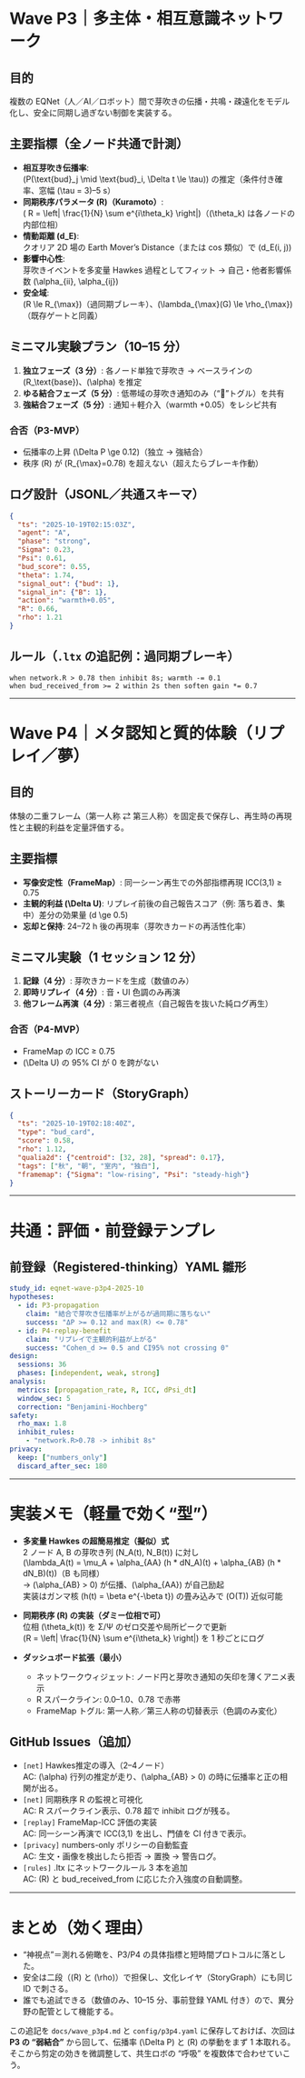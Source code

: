 # Wave P3｜多主体・相互意識ネットワーク

## 目的
複数の EQNet（人／AI／ロボット）間で芽吹きの伝播・共鳴・疎遠化をモデル化し、安全に同期し過ぎない制御を実装する。

## 主要指標（全ノード共通で計測）
- **相互芽吹き伝播率**:  
  \(P(\text{bud}_j \mid \text{bud}_i, \Delta t \le \tau)\) の推定（条件付き確率、窓幅 \(\tau = 3\)–5 s）
- **同期秩序パラメータ \(R\)（Kuramoto）**:  
  \( R = \left| \frac{1}{N} \sum e^{i\theta_k} \right|\)（\(\theta_k\) は各ノードの内部位相）
- **情動距離 \(d_E\)**:  
  クオリア 2D 場の Earth Mover’s Distance（または cos 類似）で \(d_E(i, j)\)
- **影響中心性**:  
  芽吹きイベントを多変量 Hawkes 過程としてフィット → 自己・他者影響係数 \(\alpha_{ii}, \alpha_{ij}\)
- **安全域**:  
  \(R \le R_{\max}\)（過同期ブレーキ）、\(\lambda_{\max}(G) \le \rho_{\max}\)（既存ゲートと同義）

## ミニマル実験プラン（10–15 分）
1. **独立フェーズ（3 分）**: 各ノード単独で芽吹き → ベースラインの \(R_\text{base}\)、\(\alpha\) を推定  
2. **ゆる結合フェーズ（5 分）**: 低帯域の芽吹き通知のみ（“🌱”トグル）を共有  
3. **強結合フェーズ（5 分）**: 通知＋軽介入（warmth +0.05）をレシピ共有

### 合否（P3-MVP）
- 伝播率の上昇 \(\Delta P \ge 0.12\)（独立 → 強結合）  
- 秩序 \(R\) が \(R_{\max}=0.78\) を超えない（超えたらブレーキ作動）

## ログ設計（JSONL／共通スキーマ）
```json
{
  "ts": "2025-10-19T02:15:03Z",
  "agent": "A",
  "phase": "strong",
  "Sigma": 0.23,
  "Psi": 0.61,
  "bud_score": 0.55,
  "theta": 1.74,
  "signal_out": {"bud": 1},
  "signal_in": {"B": 1},
  "action": "warmth+0.05",
  "R": 0.66,
  "rho": 1.21
}
```

## ルール（`.ltx` の追記例：過同期ブレーキ）
```
when network.R > 0.78 then inhibit 8s; warmth -= 0.1
when bud_received_from >= 2 within 2s then soften gain *= 0.7
```

---

# Wave P4｜メタ認知と質的体験（リプレイ／夢）

## 目的
体験の二重フレーム（第一人称 ⇄ 第三人称）を固定長で保存し、再生時の再現性と主観的利益を定量評価する。

## 主要指標
- **写像安定性（FrameMap）**: 同一シーン再生での外部指標再現 ICC(3,1) ≥ 0.75  
- **主観的利益 \(\Delta U\)**: リプレイ前後の自己報告スコア（例: 落ち着き、集中）差分の効果量 \(d \ge 0.5\)  
- **忘却と保持**: 24–72 h 後の再現率（芽吹きカードの再活性化率）

## ミニマル実験（1 セッション 12 分）
1. **記録（4 分）**: 芽吹きカードを生成（数値のみ）  
2. **即時リプレイ（4 分）**: 音・UI 色調のみ再演  
3. **他フレーム再演（4 分）**: 第三者視点（自己報告を抜いた純ログ再生）

### 合否（P4-MVP）
- FrameMap の ICC ≥ 0.75  
- \(\Delta U\) の 95% CI が 0 を跨がない

## ストーリーカード（StoryGraph）
```json
{
  "ts": "2025-10-19T02:18:40Z",
  "type": "bud_card",
  "score": 0.58,
  "rho": 1.12,
  "qualia2d": {"centroid": [32, 28], "spread": 0.17},
  "tags": ["秋", "朝", "室内", "独白"],
  "framemap": {"Sigma": "low-rising", "Psi": "steady-high"}
}
```

---

# 共通：評価・前登録テンプレ

## 前登録（Registered-thinking）YAML 雛形
```yaml
study_id: eqnet-wave-p3p4-2025-10
hypotheses:
  - id: P3-propagation
    claim: "結合で芽吹き伝播率が上がるが過同期に落ちない"
    success: "ΔP >= 0.12 and max(R) <= 0.78"
  - id: P4-replay-benefit
    claim: "リプレイで主観的利益が上がる"
    success: "Cohen_d >= 0.5 and CI95% not crossing 0"
design:
  sessions: 36
  phases: [independent, weak, strong]
analysis:
  metrics: [propagation_rate, R, ICC, dPsi_dt]
  window_sec: 5
  correction: "Benjamini-Hochberg"
safety:
  rho_max: 1.8
  inhibit_rules:
    - "network.R>0.78 -> inhibit 8s"
privacy:
  keep: ["numbers_only"]
  discard_after_sec: 180
```

---

# 実装メモ（軽量で効く“型”）

- **多変量 Hawkes の超簡易推定（擬似）式**  
  2 ノード A, B の芽吹き列 \(N_A(t), N_B(t)\) に対し  
  \(\lambda_A(t) = \mu_A + \alpha_{AA} (h * dN_A)(t) + \alpha_{AB} (h * dN_B)(t)\)（B も同様）  
  → \(\alpha_{AB} > 0\) が伝播、\(\alpha_{AA}\) が自己励起  
  実装はガンマ核 \(h(t) = \beta e^{-\beta t}\) の畳み込みで \(O(T)\) 近似可能

- **同期秩序 \(R\) の実装（ダミー位相で可）**  
  位相 \(\theta_k(t)\) を Σ/Ψ のゼロ交差や局所ピークで更新  
  \(R = \left| \frac{1}{N} \sum e^{i\theta_k} \right|\) を 1 秒ごとにログ

- **ダッシュボード拡張（最小）**  
  - ネットワークウィジェット: ノード円と芽吹き通知の矢印を薄くアニメ表示  
  - R スパークライン: 0.0–1.0、0.78 で赤帯  
  - FrameMap トグル: 第一人称／第三人称の切替表示（色調のみ変化）

## GitHub Issues（追加）
- `[net]` Hawkes推定の導入（2–4ノード）  
  AC: \(\alpha\) 行列の推定が走り、\(\alpha_{AB} > 0\) の時に伝播率と正の相関が出る。
- `[net]` 同期秩序 R の監視と可視化  
  AC: R スパークライン表示、0.78 超で inhibit ログが残る。
- `[replay]` FrameMap-ICC 評価の実装  
  AC: 同一シーン再演で ICC(3,1) を出し、門値を CI 付きで表示。
- `[privacy]` numbers-only ポリシーの自動監査  
  AC: 生文・画像を検出したら拒否 → 置換 → 警告ログ。
- `[rules]` .ltx にネットワークルール 3 本を追加  
  AC: \(R\) と bud_received_from に応じた介入強度の自動調整。

---

# まとめ（効く理由）
- “神視点”＝測れる俯瞰を、P3/P4 の具体指標と短時間プロトコルに落とした。  
- 安全は二段（\(R\) と \(\rho\)）で担保し、文化レイヤ（StoryGraph）にも同じ ID で刺さる。  
- 誰でも追試できる（数値のみ、10–15 分、事前登録 YAML 付き）ので、異分野の配管として機能する。

この追記を `docs/wave_p3p4.md` と `config/p3p4.yaml` に保存しておけば、次回は **P3 の “弱結合”** から回して、伝播率 \(\Delta P\) と \(R\) の挙動をまず 1 本取れる。そこから剪定の効きを微調整して、共生ロボの “呼吸” を複数体で合わせていこう。
